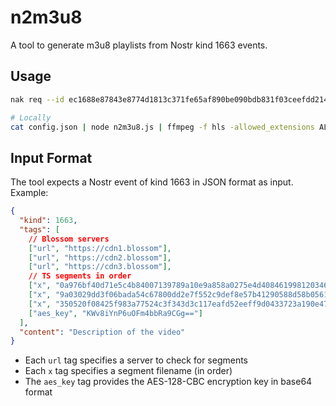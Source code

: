 # n2m3u8

A tool to generate m3u8 playlists from Nostr kind 1663 events.

## Usage

```bash
nak req --id ec1688e87843e8774d1813c371fe65af890be090bdb831f03ceefdd2144ad679 wss://relay.damus.io | npx --yes github:franzaps/n2m3u8 | ffmpeg -f hls -allowed_extensions ALL -protocol_whitelist file,http,https,tcp,tls,crypto,fd -i - -f mpegts - | mpv -
```

```bash
# Locally
cat config.json | node n2m3u8.js | ffmpeg -f hls -allowed_extensions ALL -protocol_whitelist file,http,https,tcp,tls,crypto,fd -i - -f matroska - | mpv -
```

## Input Format

The tool expects a Nostr event of kind 1663 in JSON format as input. Example:

```json
{
  "kind": 1663,
  "tags": [
    // Blossom servers
    ["url", "https://cdn1.blossom"],
    ["url", "https://cdn2.blossom"],
    ["url", "https://cdn3.blossom"],
    // TS segments in order
    ["x", "0a976bf40d71e5c4b84007139789a10e9a858a0275e4d40846199812034619aa"],
    ["x", "9a03029dd3f06bada54c67800dd2e7f552c9def8e57b41290588d58b056131d5"],
    ["x", "350520f08425f983a77524c3f343d3c117eafd52eeff9d0433723a190e47ddda"],
    ["aes_key", "KWv8iYnP6uOFm4bbRa9CGg=="]
  ],
  "content": "Description of the video"
}
```

- Each `url` tag specifies a server to check for segments
- Each `x` tag specifies a segment filename (in order)
- The `aes_key` tag provides the AES-128-CBC encryption key in base64 format


